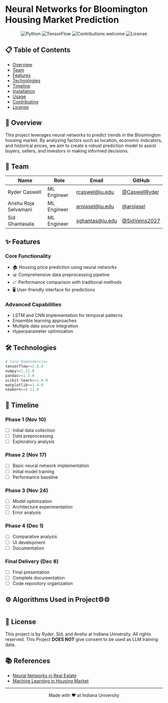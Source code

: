 # Neural Networks for Bloomington Housing Market Prediction

<div align="center">

![Python](https://img.shields.io/badge/python-v3.12+-blue.svg)
![TensorFlow](https://img.shields.io/badge/TensorFlow-2.16+-orange.svg)
![Contributions welcome](https://img.shields.io/badge/contributions-welcome-brightgreen.svg)
![License](https://img.shields.io/badge/license-MIT-blue.svg)

</div>

## 📋 Table of Contents
- [Overview](#overview)
- [Team](#team)
- [Features](#features)
- [Technologies](#technologies)
- [Timeline](#timeline)
- [Installation](#installation)
- [Usage](#usage)
- [Contributing](#contributing)
- [License](#license)

## 🎯 Overview

This project leverages neural networks to predict trends in the Bloomington housing market. By analyzing factors such as location, economic indicators, and historical prices, we aim to create a robust prediction model to assist buyers, sellers, and investors in making informed decisions.

## 👥 Team
| Name | Role | Email | GitHub |
|------|------|-------|---------|
| Ryder Caswell | ML Engineer | [rcaswel@iu.edu](mailto:rcaswel@iu.edu) | [@CaswellRyder](https://github.com/CaswellRyder) |
| Anshu Roja Selvamani | ML Engineer | [arojasel@iu.edu](mailto:arojasel@iu.edu) | [@arojasel](https://github.com/arojasel) |
| Sid Ghantasala | ML Engineer | [sghantas@iu.edu](mailto:sghantas@iu.edu) | [@SidVeins2027](https://github.com/SidVeins2027) |

## ✨ Features

### Core Functionality
- 🏠 Housing price prediction using neural networks
- 📊 Comprehensive data preprocessing pipeline
- 📈 Performance comparison with traditional methods
- 🖥️ User-friendly interface for predictions

### Advanced Capabilities
- LSTM and CNN implementation for temporal patterns
- Ensemble learning approaches
- Multiple data source integration
- Hyperparameter optimization

## 🛠️ Technologies
 
```python
# Core Dependencies
tensorflow>=2.8.0
numpy>=1.21.0
pandas>=1.3.0
scikit-learn>=1.0.0
matplotlib>=3.4.0
seaborn>=0.11.0
```

## 📅 Timeline

### Phase 1 (Nov 10)
- [ ] Initial data collection
- [ ] Data preprocessing
- [ ] Exploratory analysis

### Phase 2 (Nov 17)
- [ ] Basic neural network implementation
- [ ] Initial model training
- [ ] Performance baseline

### Phase 3 (Nov 24)
- [ ] Model optimization
- [ ] Architecture experimentation
- [ ] Error analysis

### Phase 4 (Dec 1)
- [ ] Comparative analysis
- [ ] UI development
- [ ] Documentation

### Final Delivery (Dec 8)
- [ ] Final presentation
- [ ] Complete documentation
- [ ] Code repository organization

## ⚙️ Algorithms Used in Project⚙️⚙
```Pseudo Code

```

## 📄 License

This project is by Ryder, Sid, and Anshu at Indiana University. All rights reserved. This Project **DOES NOT** give consent to be used as LLM training data. 

## 📚 References

- [Neural Networks in Real Estate](https://papers.ssrn.com/sol3/papers.cfm?abstract_id=4413863)
- [Machine Learning in Housing Market](https://www.sciencedirect.com/science/article/pii/S1877050920316318)

---

<div align="center">
Made with ❤️ at Indiana University
</div>
